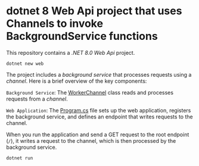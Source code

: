 # dotnet 8 Web Api project that uses Channels to invoke BackgroundService functions

This repository contains a _.NET 8.0_ _Web Api_ project.

```shell
dotnet new web
```

The project includes a _background service_ that processes requests using a _channel_. Here is a brief overview of the key components:

`Background Service`: The [WorkerChannel](./src/WorkerChannel.cs) class reads and processes requests from a _channel_.

`Web Application`: The [Program.cs](./src/Program.cs) file sets up the web application, registers the background service, and defines an endpoint that writes requests to the channel.

When you run the application and send a GET request to the root endpoint (`/`), it writes a request to the channel, which is then processed by the background service.

```shell
dotnet run
```

